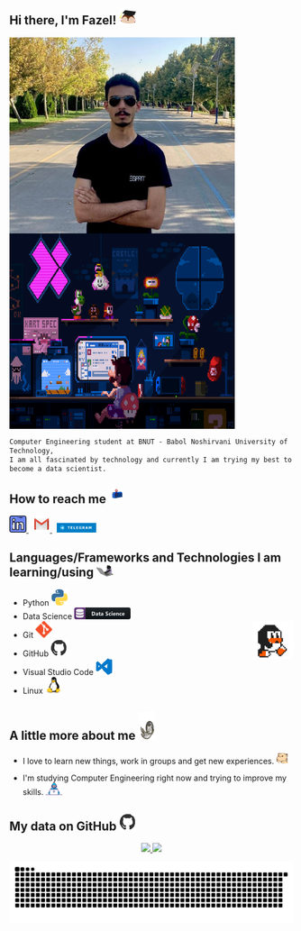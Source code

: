## Hi there, I'm Fazel! <img src="https://github.com/FazelHaghighi/FazelHaghighi/blob/main/media/hedgehog.webp" width="30">

<img src="photo-of-me.jpg" width="400" align="center" /> &nbsp;
<img src="https://github.com/FazelHaghighi/FazelHaghighi/blob/main/media/cool.gif" height="347" width="400" align="center" />

```
Computer Engineering student at BNUT - Babol Noshirvani University of Technology,
I am all fascinated by technology and currently I am trying my best to become a data scientist.
```

## How to reach me <img src="https://github.com/FazelHaghighi/FazelHaghighi/blob/main/media/letterbox.gif?raw=true" width="25"/>

<a href="https://www.linkedin.com/in/mohammadfazel-abdhaghighi-33912a234/" target="_blank"><img width="30" src="https://github.com/FazelHaghighi/FazelHaghighi/blob/main/media/linkedin.png?raw=true"> </a>&nbsp;
<a href="mailto:fazel.haghighi1399@gmail.com"> <img src="https://github.com/FazelHaghighi/FazelHaghighi/blob/main/media/gmail.png" width="30"/> </a>&nbsp;
<a href="https://t.me/GitTheForkOffMe" target="_blank"><img width="70" src="https://github.com/FazelHaghighi/FazelHaghighi/blob/main/media/-Telegram-blue.png"> </a>

## Languages/Frameworks and Technologies I am learning/using <img width="30" src="https://github.com/FazelHaghighi/FazelHaghighi/blob/main/media/dev-cat.webp">

- Python <img alt="Fazel-Python" height="30" width="30" src="https://github.com/FazelHaghighi/FazelHaghighi/blob/main/media/python.webp">
- Data Science <img width="100" src="https://github.com/FazelHaghighi/FazelHaghighi/blob/main/media/datascience.png">
- Git <img height="30" width="30" src="https://github.com/FazelHaghighi/FazelHaghighi/blob/main/media/git-original.png">
  <img width="15%" align="right" alt="Github Image" src="https://github.com/FazelHaghighi/FazelHaghighi/blob/main/media/linux_rounded.gif?raw=true" /><br>
- GitHub <img height="30" width="30" src="https://github.com/FazelHaghighi/FazelHaghighi/blob/main/media/github.webp">
- Visual Studio Code <img height="30" width="30" src="https://github.com/FazelHaghighi/FazelHaghighi/blob/main/media/vs.webp">
- Linux <img height="30" width="30" src="https://github.com/FazelHaghighi/FazelHaghighi/blob/main/media/linux-original.png">

## A little more about me <img height="50" width="30" src="https://github.com/FazelHaghighi/FazelHaghighi/blob/main/media/astro-cat.webp">

- I love to learn new things, work in groups and get new experiences. <img src="https://github.com/FazelHaghighi/FazelHaghighi/blob/main/media/hyperkitty.gif?raw=true" width="20"/>

- I'm studying Computer Engineering right now and trying to improve my skills. <img alt="GIF" src="https://github.com/FazelHaghighi/FazelHaghighi/blob/main/media/Developer.gif" width="30"/>

## My data on GitHub <img height="30" width="30" src="https://github.com/FazelHaghighi/FazelHaghighi/blob/main/media/github.webp">

<div align="center">
  <a href="https://github.com/FazelHaghighi">
  <img height="180em" src="https://github-readme-stats.vercel.app/api?username=FazelHaghighi&show_icons=true&theme=dracula&include_all_commits=true&count_private=true"/>
  <img height="180em" src="https://github-readme-stats.vercel.app/api/top-langs/?username=FazelHaghighi&layout=compact&langs_count=7&theme=dracula"/>

![FazelHaghighi snake gif](https://github.com/FazelHaghighi/FazelHaghighi/blob/output/github-contribution-grid-snake.svg)

</div>
